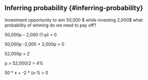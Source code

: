 ## Inferring probability {#inferring-probability}

Investment opportunity to win 50,000 $ while investing 2,000$ what probability of winning do we need to pay off?

50,000p – 2,000 (1-p) &gt; 0

50,000p -2,000 + 2,000p &gt; 0

52,000p &gt; 2

p &gt; 52,000/2 = 4%

50 * x + -2 * (x-1) &gt; 0